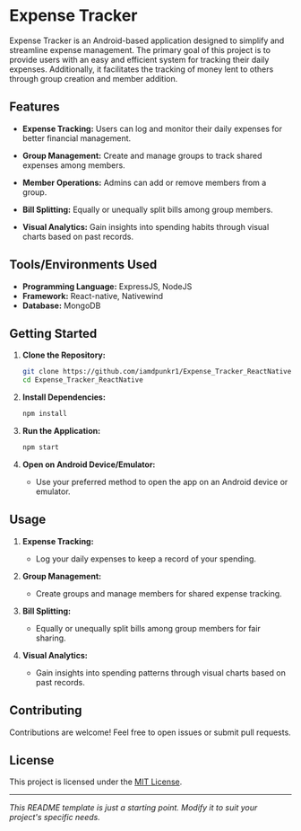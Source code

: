 # Expense Tracker

Expense Tracker is an Android-based application designed to simplify and streamline expense management. The primary goal of this project is to provide users with an easy and efficient system for tracking their daily expenses. Additionally, it facilitates the tracking of money lent to others through group creation and member addition.

## Features

- **Expense Tracking:** Users can log and monitor their daily expenses for better financial management.
  
- **Group Management:** Create and manage groups to track shared expenses among members.

- **Member Operations:** Admins can add or remove members from a group.

- **Bill Splitting:** Equally or unequally split bills among group members.

- **Visual Analytics:** Gain insights into spending habits through visual charts based on past records.

## Tools/Environments Used

- **Programming Language:** ExpressJS, NodeJS
- **Framework:** React-native, Nativewind
- **Database:** MongoDB

## Getting Started

1. **Clone the Repository:**
    ```bash
    git clone https://github.com/iamdpunkr1/Expense_Tracker_ReactNative.git
    cd Expense_Tracker_ReactNative
    ```

2. **Install Dependencies:**
    ```bash
    npm install
    ```

3. **Run the Application:**
    ```bash
    npm start
    ```

4. **Open on Android Device/Emulator:**
   - Use your preferred method to open the app on an Android device or emulator.

## Usage

1. **Expense Tracking:**
   - Log your daily expenses to keep a record of your spending.

2. **Group Management:**
   - Create groups and manage members for shared expense tracking.

3. **Bill Splitting:**
   - Equally or unequally split bills among group members for fair sharing.

4. **Visual Analytics:**
   - Gain insights into spending patterns through visual charts based on past records.

## Contributing

Contributions are welcome! Feel free to open issues or submit pull requests.

## License

This project is licensed under the [MIT License](LICENSE).

---

*This README template is just a starting point. Modify it to suit your project's specific needs.*
